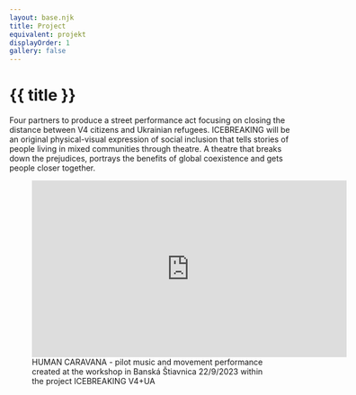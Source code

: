 ```yaml
---
layout: base.njk
title: Project
equivalent: projekt
displayOrder: 1
gallery: false
---
```


# {{ title }}

Four partners to produce a street performance act focusing on closing the distance between V4 citizens and Ukrainian refugees. ICEBREAKING will be an original physical-visual expression of social inclusion that tells stories of people living in mixed communities through theatre. A theatre that breaks down the prejudices, portrays the benefits of global coexistence and gets people closer together.

<figure>
	<iframe width="560" height="315" src="https://www.youtube.com/embed/-ytKNl4xSfU?si=h9TSMuLh7wzw6LBz" title="YouTube video player" frameborder="0" allow="accelerometer; autoplay; clipboard-write; encrypted-media; gyroscope; picture-in-picture; web-share" allowfullscreen></iframe>
	<figcaption>HUMAN CARAVANA - pilot music and movement performance created at the workshop in Banská Štiavnica 22/9/2023 within the project ICEBREAKING V4+UA</figcaption>
</figure>